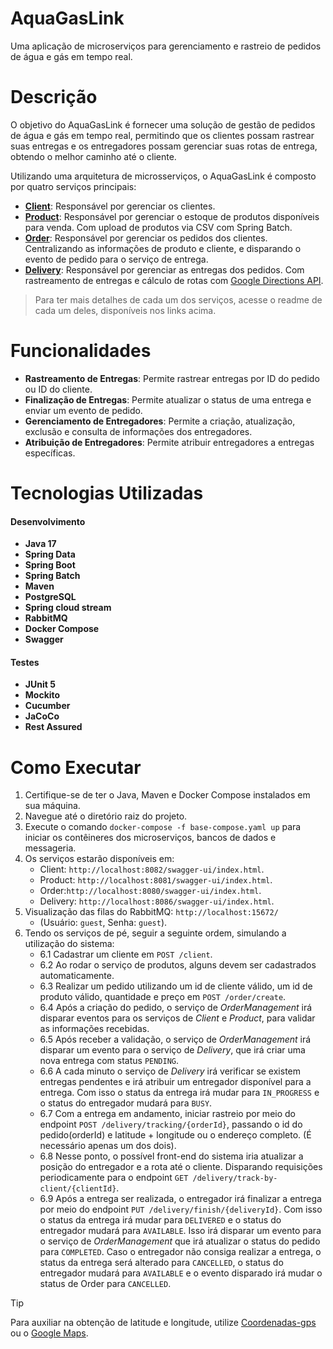 # AquaGasLink
Uma aplicação de microserviços para gerenciamento e rastreio de pedidos de água e gás em tempo real.

# Descrição
O objetivo do AquaGasLink é fornecer uma solução de gestão de pedidos de água e gás em tempo real, permitindo que os clientes
possam rastrear suas entregas e os entregadores possam gerenciar suas rotas de entrega, obtendo o melhor caminho até o cliente.

Utilizando uma arquitetura de microsserviços, o AquaGasLink é composto por quatro serviços principais:
- **[Client](https://github.com/4adjt-group10/aquaGasLink/tree/main/Client)**: Responsável por gerenciar os clientes.
- **[Product](https://github.com/4adjt-group10/aquaGasLink/tree/main/Product)**: Responsável por gerenciar o estoque de produtos disponíveis para venda. Com upload de produtos via CSV com Spring Batch.
- **[Order](https://github.com/4adjt-group10/aquaGasLink/tree/main/OrderManagement)**: Responsável por gerenciar os pedidos dos clientes. Centralizando as informações de produto e cliente, e disparando o evento de pedido para o serviço de entrega.
- **[Delivery](https://github.com/4adjt-group10/aquaGasLink/tree/main/Delivery)**: Responsável por gerenciar as entregas dos pedidos. Com rastreamento de entregas e cálculo de rotas com [Google Directions API](https://developers.google.com/maps/documentation/directions/get-directions).
> Para ter mais detalhes de cada um dos serviços, acesse o readme de cada um deles, disponíveis nos links acima.

# Funcionalidades
- **Rastreamento de Entregas**: Permite rastrear entregas por ID do pedido ou ID do cliente.
- **Finalização de Entregas**: Permite atualizar o status de uma entrega e enviar um evento de pedido.
- **Gerenciamento de Entregadores**: Permite a criação, atualização, exclusão e consulta de informações dos entregadores.
- **Atribuição de Entregadores**: Permite atribuir entregadores a entregas específicas.

# Tecnologias Utilizadas
#### Desenvolvimento
- **Java 17**
- **Spring Data**
- **Spring Boot**
- **Spring Batch**
- **Maven**
- **PostgreSQL**
- **Spring cloud stream**
- **RabbitMQ**
- **Docker Compose**
- **Swagger**
#### Testes
- **JUnit 5**
- **Mockito**
- **Cucumber**
- **JaCoCo**
- **Rest Assured**

# Como Executar
1. Certifique-se de ter o Java, Maven e Docker Compose instalados em sua máquina.
2. Navegue até o diretório raiz do projeto.
3. Execute o comando `docker-compose -f base-compose.yaml up` para iniciar os contêineres dos microserviços, bancos de dados e messageria.
4. Os serviços estarão disponíveis em:
   - Client: `http://localhost:8082/swagger-ui/index.html`.
   - Product: `http://localhost:8081/swagger-ui/index.html`.
   - Order:`http://localhost:8080/swagger-ui/index.html`.
   - Delivery: `http://localhost:8086/swagger-ui/index.html`.
5. Visualização das filas do RabbitMQ: `http://localhost:15672/`
   - (Usuário: `guest`, Senha: `guest`).
6. Tendo os serviços de pé, seguir a seguinte ordem, simulando a utilização do sistema:
   - 6.1 Cadastrar um cliente em ```POST /client```.
   - 6.2 Ao rodar o serviço de produtos, alguns devem ser cadastrados automaticamente.
   - 6.3 Realizar um pedido utilizando um id de cliente válido, um id de produto válido, quantidade e preço em ```POST /order/create```.
   - 6.4 Após a criação do pedido, o serviço de *OrderManagement* irá disparar eventos para os serviços de *Client* e *Product*, para validar as informações recebidas.
   - 6.5 Após receber a validação, o serviço de *OrderManagement* irá disparar um evento para o serviço de *Delivery*, que irá criar uma nova entrega com status `PENDING`.
   - 6.6 A cada minuto o serviço de *Delivery* irá verificar se existem entregas pendentes e irá atribuir um entregador disponível para a entrega. Com isso o status da entrega irá mudar para `IN_PROGRESS` e o status do entregador mudará para `BUSY`.
   - 6.7 Com a entrega em andamento, iniciar rastreio por meio do endpoint ```POST /delivery/tracking/{orderId}```, passando o id do pedido(orderId) e latitude + longitude ou o endereço completo. (É necessário apenas um dos dois).
   - 6.8 Nesse ponto, o possível front-end do sistema iria atualizar a posição do entregador e a rota até o cliente. Disparando requisições periodicamente para o endpoint ```GET /delivery/track-by-client/{clientId}```.
   - 6.9 Após a entrega ser realizada, o entregador irá finalizar a entrega por meio do endpoint ```PUT /delivery/finish/{deliveryId}```. Com isso o status da entrega irá mudar para `DELIVERED` e o status do entregador mudará para `AVAILABLE`. Isso irá disparar um evento para o serviço de *OrderManagement* que irá atualizar o status do pedido para `COMPLETED`. Caso o entregador não consiga realizar a entrega, o status da entrega será alterado para `CANCELLED`, o status do entregador mudará para `AVAILABLE` e o evento disparado irá mudar o status de Order para `CANCELLED`.
> [!TIP] 
> Para auxiliar na obtenção de latitude e longitude, utilize [Coordenadas-gps](https://www.coordenadas-gps.net/) ou o [Google Maps](https://www.google.com/maps).
